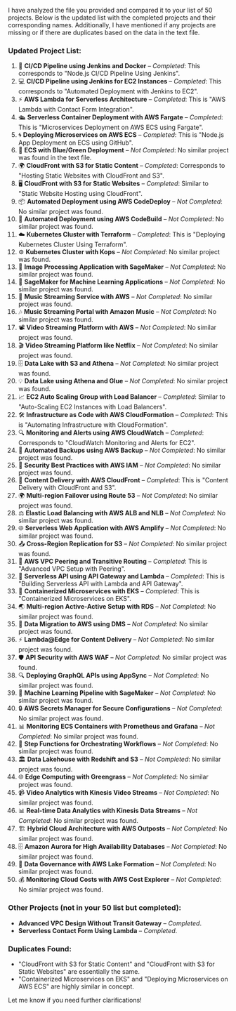 I have analyzed the file you provided and compared it to your list of 50 projects. Below is the updated list with the completed projects and their corresponding names. Additionally, I have mentioned if any projects are missing or if there are duplicates based on the data in the text file.

### Updated Project List:

1. 🚀 **CI/CD Pipeline using Jenkins and Docker** – *Completed*: This corresponds to "Node.js CI/CD Pipeline Using Jenkins".
2. 💻 **CI/CD Pipeline using Jenkins for EC2 Instances** – *Completed*: This corresponds to "Automated Deployment with Jenkins to EC2".
3. ⚡ **AWS Lambda for Serverless Architecture** – *Completed*: This is "AWS Lambda with Contact Form Integration".
4. 🛳️ **Serverless Container Deployment with AWS Fargate** – *Completed*: This is "Microservices Deployment on AWS ECS using Fargate".
5. 🌀 **Deploying Microservices on AWS ECS** – *Completed*: This is "Node.js App Deployment on ECS using GitHub".
6. 🔄 **ECS with Blue/Green Deployment** – *Not Completed*: No similar project was found in the text file.
7. 🌍 **CloudFront with S3 for Static Content** – *Completed*: Corresponds to "Hosting Static Websites with CloudFront and S3".
8. 🖥️ **CloudFront with S3 for Static Websites** – *Completed*: Similar to "Static Website Hosting using CloudFront".
9. 📦 **Automated Deployment using AWS CodeDeploy** – *Not Completed*: No similar project was found.
10. 🔧 **Automated Deployment using AWS CodeBuild** – *Not Completed*: No similar project was found.
11. ☁️ **Kubernetes Cluster with Terraform** – *Completed*: This is "Deploying Kubernetes Cluster Using Terraform".
12. ⚙️ **Kubernetes Cluster with Kops** – *Not Completed*: No similar project was found.
13. 📸 **Image Processing Application with SageMaker** – *Not Completed*: No similar project was found.
14. 🤖 **SageMaker for Machine Learning Applications** – *Not Completed*: No similar project was found.
15. 🎵 **Music Streaming Service with AWS** – *Not Completed*: No similar project was found.
16. 🎶 **Music Streaming Portal with Amazon Music** – *Not Completed*: No similar project was found.
17. 📽️ **Video Streaming Platform with AWS** – *Not Completed*: No similar project was found.
18. 🎬 **Video Streaming Platform like Netflix** – *Not Completed*: No similar project was found.
19. 🗄️ **Data Lake with S3 and Athena** – *Not Completed*: No similar project was found.
20. 💡 **Data Lake using Athena and Glue** – *Not Completed*: No similar project was found.
21. 📈 **EC2 Auto Scaling Group with Load Balancer** – *Completed*: Similar to "Auto-Scaling EC2 Instances with Load Balancers".
22. 🛠️ **Infrastructure as Code with AWS CloudFormation** – *Completed*: This is "Automating Infrastructure with CloudFormation".
23. 🔍 **Monitoring and Alerts using AWS CloudWatch** – *Completed*: Corresponds to "CloudWatch Monitoring and Alerts for EC2".
24. 🔄 **Automated Backups using AWS Backup** – *Not Completed*: No similar project was found.
25. 🔐 **Security Best Practices with AWS IAM** – *Not Completed*: No similar project was found.
26. 🚀 **Content Delivery with AWS CloudFront** – *Completed*: This is "Content Delivery with CloudFront and S3".
27. 🌍 **Multi-region Failover using Route 53** – *Not Completed*: No similar project was found.
28. ⚖️ **Elastic Load Balancing with AWS ALB and NLB** – *Not Completed*: No similar project was found.
29. 🌐 **Serverless Web Application with AWS Amplify** – *Not Completed*: No similar project was found.
30. 📤 **Cross-Region Replication for S3** – *Not Completed*: No similar project was found.
31. 🔗 **AWS VPC Peering and Transitive Routing** – *Completed*: This is "Advanced VPC Setup with Peering".
32. 🔐 **Serverless API using API Gateway and Lambda** – *Completed*: This is "Building Serverless API with Lambda and API Gateway".
33. 🚢 **Containerized Microservices with EKS** – *Completed*: This is "Containerized Microservices on EKS".
34. 🌏 **Multi-region Active-Active Setup with RDS** – *Not Completed*: No similar project was found.
35. 💾 **Data Migration to AWS using DMS** – *Not Completed*: No similar project was found.
36. ⚡ **Lambda@Edge for Content Delivery** – *Not Completed*: No similar project was found.
37. 🛡️ **API Security with AWS WAF** – *Not Completed*: No similar project was found.
38. 🔍 **Deploying GraphQL APIs using AppSync** – *Not Completed*: No similar project was found.
39. 🤖 **Machine Learning Pipeline with SageMaker** – *Not Completed*: No similar project was found.
40. 🔒 **AWS Secrets Manager for Secure Configurations** – *Not Completed*: No similar project was found.
41. 📊 **Monitoring ECS Containers with Prometheus and Grafana** – *Not Completed*: No similar project was found.
42. 🔄 **Step Functions for Orchestrating Workflows** – *Not Completed*: No similar project was found.
43. 🏛️ **Data Lakehouse with Redshift and S3** – *Not Completed*: No similar project was found.
44. 🌐 **Edge Computing with Greengrass** – *Not Completed*: No similar project was found.
45. 📹 **Video Analytics with Kinesis Video Streams** – *Not Completed*: No similar project was found.
46. 📊 **Real-time Data Analytics with Kinesis Data Streams** – *Not Completed*: No similar project was found.
47. 🏗️ **Hybrid Cloud Architecture with AWS Outposts** – *Not Completed*: No similar project was found.
48. 🗄️ **Amazon Aurora for High Availability Databases** – *Not Completed*: No similar project was found.
49. 🔑 **Data Governance with AWS Lake Formation** – *Not Completed*: No similar project was found.
50. 💰 **Monitoring Cloud Costs with AWS Cost Explorer** – *Not Completed*: No similar project was found.

### Other Projects (not in your 50 list but completed):
- **Advanced VPC Design Without Transit Gateway** – *Completed*.
- **Serverless Contact Form Using Lambda** – *Completed*.

### Duplicates Found:
- "CloudFront with S3 for Static Content" and "CloudFront with S3 for Static Websites" are essentially the same.
- "Containerized Microservices on EKS" and "Deploying Microservices on AWS ECS" are highly similar in concept.

Let me know if you need further clarifications!